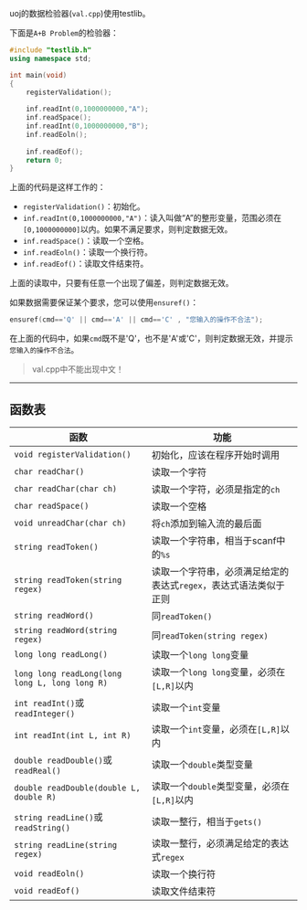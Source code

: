 
uoj的数据检验器(`val.cpp`)使用testlib。

下面是`A+B Problem`的检验器：
```cpp
#include "testlib.h"
using namespace std;

int main(void)
{
	registerValidation();
	
	inf.readInt(0,1000000000,"A");
	inf.readSpace();
	inf.readInt(0,1000000000,"B");
	inf.readEoln();
	
	inf.readEof();
	return 0;
}
```

上面的代码是这样工作的：

- `registerValidation()`：初始化。  
- `inf.readInt(0,1000000000,"A")`：读入叫做“A”的整形变量，范围必须在`[0,1000000000]`以内。如果不满足要求，则判定数据无效。  
- `inf.readSpace()`：读取一个空格。  
- `inf.readEoln()`：读取一个换行符。  
- `inf.readEof()`：读取文件结束符。  

上面的读取中，只要有任意一个出现了偏差，则判定数据无效。

如果数据需要保证某个要求，您可以使用`ensuref()`：
```cpp
ensuref(cmd=='Q' || cmd=='A' || cmd=='C' , "您输入的操作不合法");
```
在上面的代码中，如果`cmd`既不是'Q'，也不是'A'或'C'，则判定数据无效，并提示`您输入的操作不合法`。

> val.cpp中不能出现中文！

---

## 函数表

|函数|功能|
|----|----|
|`void registerValidation()`|初始化，应该在程序开始时调用|
|`char readChar()`|读取一个字符|
|`char readChar(char ch)`|读取一个字符，必须是指定的`ch`|
|`char readSpace()`|读取一个空格|
|`void unreadChar(char ch)`|将`ch`添加到输入流的最后面|
|`string readToken()`|读取一个字符串，相当于scanf中的`%s`|
|`string readToken(string regex)`|读取一个字符串，必须满足给定的表达式`regex`，表达式语法类似于正则|
|`string readWord()`|同`readToken()`|
|`string readWord(string regex)`|同`readToken(string regex)`|
|`long long readLong()`|读取一个`long long`变量|
|`long long readLong(long long L, long long R)`|读取一个`long long`变量，必须在`[L,R]`以内|
|`int readInt()`或`readInteger()`|读取一个`int`变量|
|`int readInt(int L, int R)`|读取一个`int`变量，必须在`[L,R]`以内|
|`double readDouble()`或`readReal()`|读取一个`double`类型变量|
|`double readDouble(double L, double R)`|读取一个`double`类型变量，必须在`[L,R]`以内|
|`string readLine()`或`readString()`|读取一整行，相当于`gets()`|
|`string readLine(string regex)`|读取一整行，必须满足给定的表达式`regex`|
|`void readEoln()`|读取一个换行符|
|`void readEof()`|读取文件结束符|
